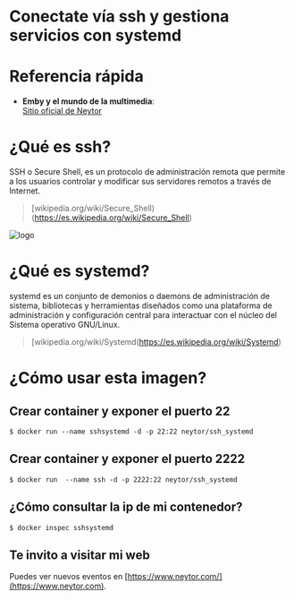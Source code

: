 Conectate vía ssh y gestiona servicios con systemd
==================================================

# Referencia rápida

-	**Emby y el mundo de la multimedia**:  
	[Sitio oficial de Neytor](https://www.neytor.com/)
  
# ¿Qué es  ssh?

SSH o Secure Shell, es un protocolo de administración remota que permite a los usuarios controlar y modificar sus servidores remotos a través de Internet. 

> [wikipedia.org/wiki/Secure_Shell)(https://es.wikipedia.org/wiki/Secure_Shell)

![logo](https://miro.medium.com/max/544/0*mqE9-fHbs78SweX_.png)


# ¿Qué es systemd?

systemd es un conjunto de demonios o daemons de administración de sistema, bibliotecas y herramientas diseñados como una plataforma de administración y configuración central para interactuar con el núcleo del Sistema operativo GNU/Linux. 

> [wikipedia.org/wiki/Systemd(https://es.wikipedia.org/wiki/Systemd)


# ¿Cómo usar esta imagen?

## Crear container y exponer el puerto 22

```console
$ docker run --name sshsystemd -d -p 22:22 neytor/ssh_systemd
```
## Crear container y exponer el puerto 2222

```console
$ docker run  --name ssh -d -p 2222:22 neytor/ssh_systemd
```
## ¿Cómo consultar la ip de mi contenedor?

```console
$ docker inspec sshsystemd
```

## Te invito a visitar mi web
Puedes ver nuevos eventos en [https://www.neytor.com/](https://www.neytor.com).
